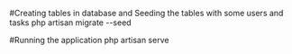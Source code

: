 
#Creating tables in database and Seeding the tables with some users and tasks
php artisan migrate --seed

#Running the application
php artisan serve

